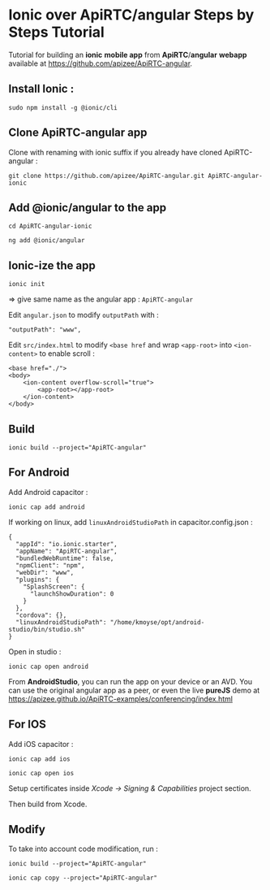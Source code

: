 # Ionic over ApiRTC/angular Steps by Steps Tutorial

Tutorial for building an **ionic** **mobile app** from **ApiRTC**/**angular** **webapp** available at https://github.com/apizee/ApiRTC-angular.

## Install Ionic :

`sudo npm install -g @ionic/cli`

## Clone ApiRTC-angular app

Clone with renaming with ionic suffix if you already have cloned ApiRTC-angular :

`git clone https://github.com/apizee/ApiRTC-angular.git ApiRTC-angular-ionic`

## Add @ionic/angular to the app

`cd ApiRTC-angular-ionic`

`ng add @ionic/angular`

## Ionic-ize the app 

`ionic init`

 => give same name as the angular app : `ApiRTC-angular`

Edit `angular.json` to modify `outputPath` with :

	"outputPath": "www",
	
Edit `src/index.html` to modify `<base href` and wrap `<app-root>` into `<ion-content>` to enable scroll :

    <base href="./">
    <body>
        <ion-content overflow-scroll="true">
            <app-root></app-root>
        </ion-content>
    </body>


## Build

`ionic build --project="ApiRTC-angular"`

## For Android

Add Android capacitor :

`ionic cap add android`

If working on linux, add `linuxAndroidStudioPath` in capacitor.config.json :

    {
      "appId": "io.ionic.starter",
      "appName": "ApiRTC-angular",
      "bundledWebRuntime": false,
      "npmClient": "npm",
      "webDir": "www",
      "plugins": {
        "SplashScreen": {
          "launchShowDuration": 0
        }
      },
      "cordova": {},
      "linuxAndroidStudioPath": "/home/kmoyse/opt/android-studio/bin/studio.sh"    
    }

Open in studio :

`ionic cap open android`

From **AndroidStudio**, you can run the app on your device or an AVD. You can use the original angular app as a peer, or even the live **pureJS** demo at https://apizee.github.io/ApiRTC-examples/conferencing/index.html

## For IOS

Add iOS capacitor :

`ionic cap add ios`

`ionic cap open ios`

Setup certificates inside *Xcode -> Signing & Capabilities* project section.

Then build from Xcode.

## Modify 

To take into account code modification, run :

`ionic build --project="ApiRTC-angular"`

`ionic cap copy --project="ApiRTC-angular"`
